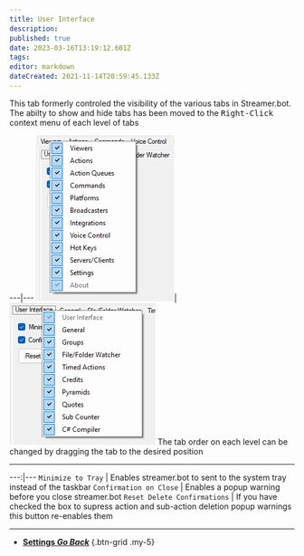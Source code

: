 ```yaml
---
title: User Interface
description: 
published: true
date: 2023-03-16T13:19:12.601Z
tags: 
editor: markdown
dateCreated: 2021-11-14T20:59:45.133Z
---
```


This tab formerly controled the visibility of the various tabs in Streamer.bot. The abilty to show and hide tabs has been moved to the <kbd>Right-Click</kbd> context menu of each level of tabs

---|---
![top-level-tab-context-018.png](/top-level-tab-context-018.png)|![settings-tabs-context-018.png](/settings-tabs-context-018.png)
The tab order on each level can be changed by dragging the tab to the desired position

-----

---:|---
`Minimize to Tray` | Enables streamer.bot to sent to the system tray instead of the taskbar
`Confirmation on Close` | Enables a popup warning before you close streamer.bot
`Reset Delete Confirmations` | If you have checked the box to supress action and sub-action deletion popup warnings this button re-enables them

---

- [<i class="mdi mdi-chevron-left"></i> **Settings *Go Back***](/Settings)
{.btn-grid .my-5}